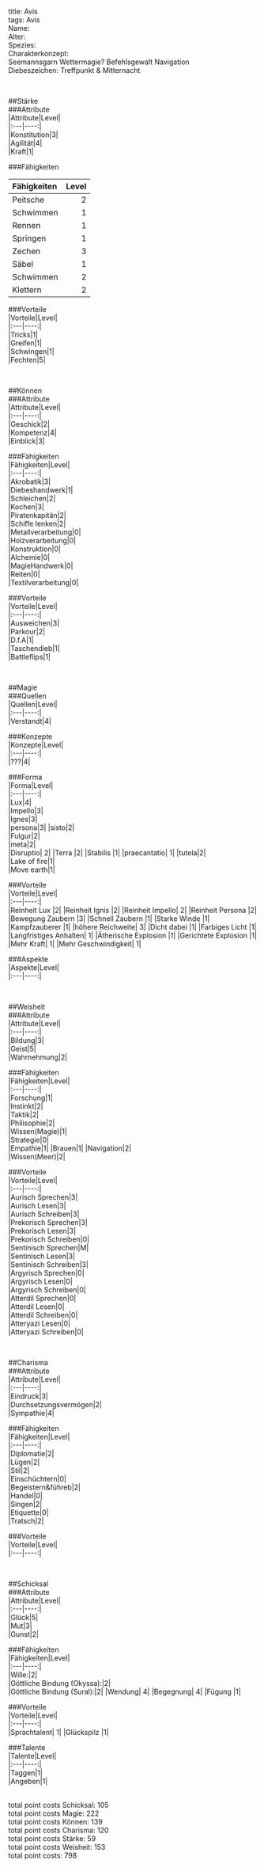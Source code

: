 title: Avis  
tags: Avis  
Name:  
Alter:  
Spezies:  
Charakterkonzept:  
Seemannsgarn Wettermagie?  Befehlsgewalt Navigation  
Diebeszeichen: Treffpunkt & Mitternacht 
  
&nbsp;  
  
##Stärke  
###Attribute  
|Attribute|Level|  
|:---|----:|  
|Konstitution|3|  
|Agilität|4|  
|Kraft|1|  
  
###Fähigkeiten  
  
|Fähigkeiten|Level|  
|:---|----:|  
|Peitsche|2|  
|Schwimmen|1|  
|Rennen|1|  
|Springen|1|  
|Zechen|3|  
|Säbel|1|  
|Schwimmen|2|
|Klettern|2|
  
###Vorteile  
|Vorteile|Level|  
|:---|----:|  
|Tricks|1|  
|Greifen|1|  
|Schwingen|1|  
|Fechten|5|  
  
&nbsp;  
  
##Können  
###Attribute  
|Attribute|Level|  
|:---|----:|  
|Geschick|2|  
|Kompetenz|4|  
|Einblick|3|    
  
###Fähigkeiten  
|Fähigkeiten|Level|  
|:---|----:|  
|Akrobatik|3|  
|Diebeshandwerk|1|  
|Schleichen|2|  
|Kochen|3|  
|Piratenkapitän|2|   
|Schiffe lenken|2|  
|Metallverarbeitung|0|  
|Holzverarbeitung|0|  
|Konstruktion|0|  
|Alchemie|0|  
|MagieHandwerk|0|  
|Reiten|0|  
|Textilverarbeitung|0|  
  
###Vorteile  
|Vorteile|Level|  
|:---|----:|  
|Ausweichen|3|  
|Parkour|2|  
|D.f.A|1|  
|Taschendieb|1|  
|Battleflips|1|  
  
&nbsp;  
  
##Magie  
###Quellen  
|Quellen|Level|  
|:---|----:|  
|Verstandt|4|  
  
###Konzepte  
|Konzepte|Level|  
|:---|----:|  
|???|4|  
  
###Forma  
|Forma|Level|  
|:---|----:|  
|Lux|4|  
|Impello|3|  
|Ignes|3|  
|persona|3| 
|sisto|2|  
|Fulgur|2|  
|meta|2|  
|Disruptio|	2|
|Terra 	|2|
|Stabilis	|1|
|praecantatio|	1| 
|tutela|2|   
|Lake of fire|1|  
|Move earth|1|  
  
###Vorteile  
|Vorteile|Level|  
|:---|----:|  
|Reinheit Lux	|2|
|Reinheit Ignis	|2|
|Reinheit Impello| 	2|
|Reinheit Persona	|2|
|Bewegung Zaubern	|3|
|Schnell Zaubern	|1|
|Starke Winde	|1|
|Kampfzauberer	|1|
|höhere Reichweite|	3|
|Dicht dabei 	|1|
|Farbiges Licht	|1|
|Langfristiges Anhalten| 	1|
|Ätherische Explosion 	|1|
|Gerichtete Explosion 	|1|
|Mehr Kraft| 	1|
|Mehr Geschwindigkeit| 	1|

  
###Aspekte  
|Aspekte|Level|  
|:---|----:|  
  
&nbsp;  
  
##Weisheit  
###Attribute  
|Attribute|Level|  
|:---|----:|  
|Bildung|3|  
|Geist|5|  
|Wahrnehmung|2|  
  
###Fähigkeiten  
|Fähigkeiten|Level|  
|:---|----:|  
|Forschung|1|  
|Instinkt|2|  
|Taktik|2|  
|Philisophie|2|  
|Wissen(Magie)|1|  
|Strategie|0|  
|Empathie|1| 
|Brauen|1| 
|Navigation|2|  
|Wissen(Meer)|2|  
  
###Vorteile  
|Vorteile|Level|  
|:---|----:|  
|Aurisch Sprechen|3|  
|Aurisch Lesen|3|  
|Aurisch Schreiben|3|  
|Prekorisch Sprechen|3|  
|Prekorisch Lesen|3|  
|Prekorisch Schreiben|0|  
|Sentinisch Sprechen|M|  
|Sentinisch Lesen|3|  
|Sentinisch Schreiben|3|  
|Argyrisch Sprechen|0|  
|Argyrisch Lesen|0|  
|Argyrisch Schreiben|0|  
|Atterdil Sprechen|0|  
|Atterdil Lesen|0|  
|Atterdil Schreiben|0|  
|Atteryazi Lesen|0|  
|Atteryazi Schreiben|0|  
  
&nbsp;  
  
##Charisma  
###Attribute  
|Attribute|Level|  
|:---|----:|  
|Eindruck|3|  
|Durchsetzungsvermögen|2|  
|Sympathie|4|  
  
###Fähigkeiten  
|Fähigkeiten|Level|  
|:---|----:|  
|Diplomatie|2|  
|Lügen|2|  
|Stil|2|  
|Einschüchtern|0|  
|Begeistern&führeb|2|  
|Handel|0|  
|Singen|2|  
|Etiquette|0|  
|Tratsch|2|  
  
###Vorteile  
|Vorteile|Level|  
|:---|----:|  
  
&nbsp;  
  
##Schicksal  
###Attribute  
|Attribute|Level|  
|:---|----:|  
|Glück|5|  
|Mut|3|  
|Gunst|2|  
  
###Fähigkeiten  
|Fähigkeiten|Level|  
|:---|----:|  
|Wille:|2|  
|Göttliche Bindung (Okyssa):|2|  
|Göttliche Bindung (Sural):|2| 
|Wendung| 	4|
|Begegnung| 	4|
|Fügung 	|1|
 
###Vorteile  
|Vorteile|Level|  
|:---|----:|  
|Sprachtalent|	1|
|Glückspilz	|1|

  
###Talente  
|Talente|Level|  
|:---|----:|  
|Taggen|1|  
|Angeben|1|  
  
&nbsp;  
total point costs Schicksal: 105  
total point costs Magie: 222  
total point costs Können: 139  
total point costs Charisma: 120  
total point costs Stärke: 59  
total point costs Weisheit: 153  
total point costs: 798  
